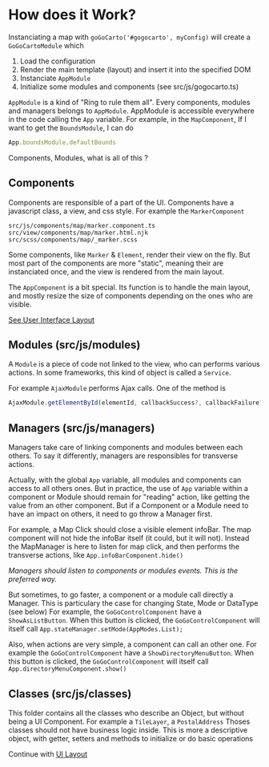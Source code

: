 How does it Work?
================

Instanciating a map with `goGoCarto('#gogocarto', myConfig)` will create a `GoGoCartoModule` which 
1. Load the configuration
2. Render the main template (layout) and insert it into the specified DOM
3. Instanciate `AppModule`
4. Initialize some modules and components
(see src/js/gogocarto.ts)

`AppModule` is a kind of "Ring to rule them all". Every components, modules and managers belongs to `AppModule`.
AppModule is accessible everywhere in the code calling the `App` variable.
For example, in the `MapComponent`, If I want to get the `BoundsModule`, I can do
```javascript
App.boundsModule.defaultBounds
```

Components, Modules, what is all of this ?

Components
--------
Components are responsible of a part of the UI.
Components have a javascript class, a view, and css style. For example the `MarkerComponent`
```
src/js/components/map/marker.component.ts
src/view/components/map/marker.html.njk
src/scss/components/map/_marker.scss
```

Some components, like `Marker` & `Element`, render their view on the fly.
But most part of the components are more "static", meaning their are instanciated once, and the view 
is rendered from the main layout.

The `AppComponent` is a bit special. Its function is to handle the main layout, and mostly resize the size of components
depending on the ones who are visible.

[See User Interface Layout](ui-layout.md)


Modules (src/js/modules)
------
A `Module` is a piece of code not linked to the view, who can performs various actions. 
In some frameworks, this kind of object is called a `Service`.

For example `AjaxModule` performs Ajax calls. One of the method is
```javascript
AjaxModule.getElementById(elementId, callbackSuccess?, callbackFailure?)
```


Managers (src/js/managers)
---------

Managers take care of linking components and modules between each others.
To say it differently, managers are responsibles for transverse actions.

Actually, with the global `App` variable, all modules and components can access to all others ones. 
But in practice, the use of `App` variable within a component or Module should remain for "reading" action, like
getting the value from an other component. But if a Component or a Module need to have an impact on others, it need to
go throw a Manager first.

For example, a Map Click should close a visible element infoBar. 
The map component will not hide the infoBar itself (it could, but it will not). Instead the MapManager is here to listen
for map click, and then performs the transverse actions, like `App.infoBarComponent.hide()`

*Managers should listen to components or modules events. This is the preferred way.*

But sometimes, to go faster, a component or a module call directly a Manager. 
This is particulary the case for changing State, Mode or DataType (see below)
For example, the `GoGoControlComponent` have a `ShowAsListButton`. When this button is clicked, the `GoGoControlComponent`
will itself call `App.stateManager.setMode(AppModes.List);`

Also, when actions are very simple, a component can call an other one. 
For example the `GoGoControlComponent` have a `ShowDirectoryMenuButton`. When this button is clicked, the `GoGoControlComponent`
will itself call `App.directoryMenuComponent.show()`

Classes (src/js/classes)
--------
This folder contains all the classes who describe an Object, but without being a UI Component. 
For example a `TileLayer`, a `PostalAddress`
Thoses classes should not have business logic inside. This is more a descriptive object, with getter, setters
and methods to initialize or do basic operations

Continue with [UI Layout](docs/how-to-contribute/4-Ui-layout.md)